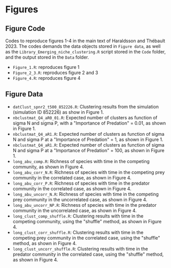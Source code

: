# Figures

## Figure Code
Codes to reproduce figures 1-4 in the main text of Haraldsson and Thébault 2023. The codes demands the data objects stored in ```Figure data```, as well as the ```Library_Emerging_niche_clustering.R``` script stored in the ```Code``` folder, and the output stored in the ```Data``` folder.

- ```Figure_1.R```: reproduces figure 1
- ```Figure_2_3.R```: reproduces figure 2 and 3
- ```Figure_4.R```: reproduces figure 4

## Figure Data
- ```datClust_spnr2_t500_852226.R```: Clustering results from the simulation (simulation ID 852226) as show in Figure 1.
- ```nbclustmat_Q4_aR0_01.R```: Expected number of clusters as function of sigma N and sigma P, with a "Importance of Predation" = 0.01, as shown in Figure 1.
- ```nbclustmat_Q4_aR1.R```: Expected number of clusters as function of sigma N and sigma P at a "Importance of Predation" = 1, as shown in Figure 1.
- ```nbclustmat_Q4_aR1.R```: Expected number of clusters as function of sigma N and sigma P at a "Importance of Predation" = 100, as shown in Figure 1.
- ```long_abu_comp.R```: Richness of species with time in the competing community, as shown in Figure 4.
- ```long_abu_corr_N.R```: Richness of species with time in the competing prey community in the correlated case, as shown in Figure 4.
- ```long_abu_corr_P.R```: Richness of species with time in the predator community in the correlated case, as shown in Figure 4.
- ```long_abu_uncorr_N.R```: Richness of species with time in the competing prey community in the uncorrelated case, as shown in Figure 4.
- ```long_abu_uncorr_NP.R```: Richness of species with time in the predator community in the uncorrelated case, as shown in Figure 4.
- ```long_clust_comp_shuffle.R```: Clustering results with time in the competing community, using the "shuffle" method, as shown in Figure 4.
- ```long_clust_corr_shuffle.R```: Clustering results with time in the competing prey community in the correlated case, using the "shuffle" method, as shown in Figure 4.
- ```long_clust_uncorr_shuffle.R```: Clustering results with time in the predator community in the correlated case, using the "shuffle" method, as shown in Figure 4.
